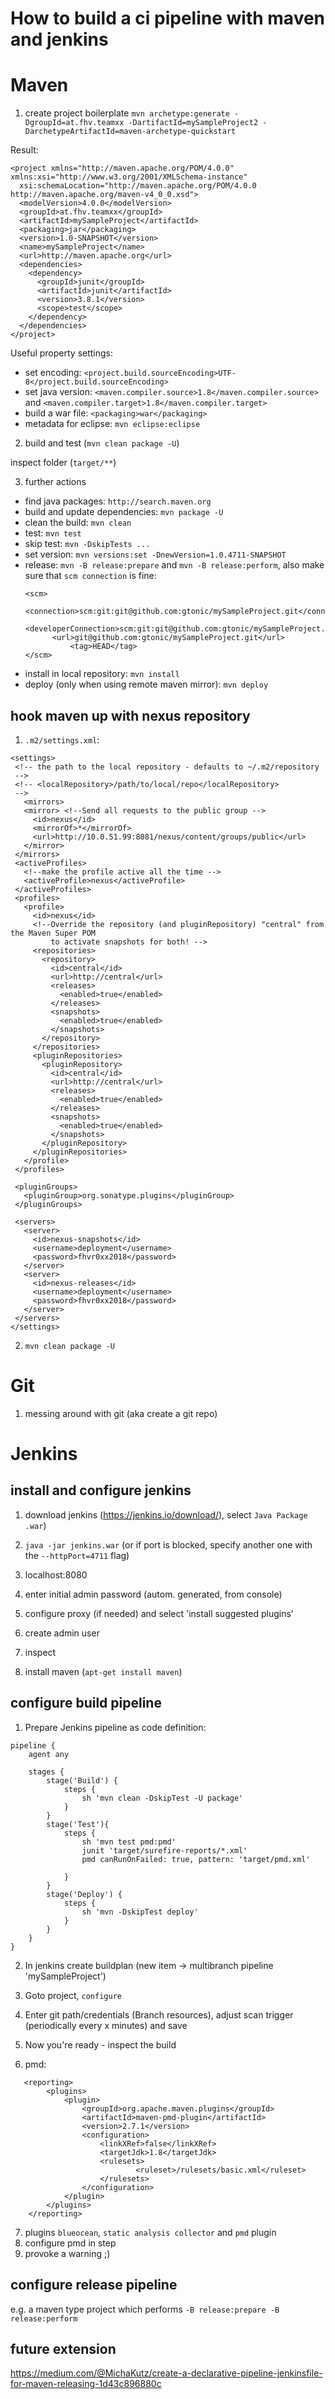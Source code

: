 
# How to build a ci pipeline with maven and jenkins


# Maven

1. create project boilerplate `mvn archetype:generate -DgroupId=at.fhv.teamxx -DartifactId=mySampleProject2 -DarchetypeArtifactId=maven-archetype-quickstart`

Result:
```
<project xmlns="http://maven.apache.org/POM/4.0.0" xmlns:xsi="http://www.w3.org/2001/XMLSchema-instance"
  xsi:schemaLocation="http://maven.apache.org/POM/4.0.0 http://maven.apache.org/maven-v4_0_0.xsd">
  <modelVersion>4.0.0</modelVersion>
  <groupId>at.fhv.teamxx</groupId>
  <artifactId>mySampleProject</artifactId>
  <packaging>jar</packaging>
  <version>1.0-SNAPSHOT</version>
  <name>mySampleProject</name>
  <url>http://maven.apache.org</url>
  <dependencies>
    <dependency>
      <groupId>junit</groupId>
      <artifactId>junit</artifactId>
      <version>3.8.1</version>
      <scope>test</scope>
    </dependency>
  </dependencies>
</project>
```

Useful property settings:
- set encoding: `<project.build.sourceEncoding>UTF-8</project.build.sourceEncoding>`
- set java version: `<maven.compiler.source>1.8</maven.compiler.source>` and `<maven.compiler.target>1.8</maven.compiler.target>`
- build a war file: `<packaging>war</packaging>`
- metadata for eclipse: `mvn eclipse:eclipse`


2. build and test (`mvn clean package -U`)

inspect folder (`target/**`)

3. further actions

- find java packages: `http://search.maven.org`
- build and update dependencies: `mvn package -U`
- clean the build: `mvn clean` 
- test: `mvn test`
- skip test: `mvn -DskipTests ...`
- set version: `mvn versions:set -DnewVersion=1.0.4711-SNAPSHOT`
- release: `mvn -B release:prepare` and `mvn -B release:perform`, also make sure that `scm connection` is fine:
  ```
  <scm>
		<connection>scm:git:git@github.com:gtonic/mySampleProject.git</connection>
		<developerConnection>scm:git:git@github.com:gtonic/mySampleProject.git</developerConnection>
		<url>git@github.com:gtonic/mySampleProject.git</url>
	        <tag>HEAD</tag>
  </scm>
  ```
- install in local repository: `mvn install`
- deploy (only when using remote maven mirror): `mvn deploy`

## hook maven up with nexus repository

 1. `.m2/settings.xml`:
 
 ```
 <settings>
  <!-- the path to the local repository - defaults to ~/.m2/repository
  -->
  <!-- <localRepository>/path/to/local/repo</localRepository>
  -->
    <mirrors>
    <mirror> <!--Send all requests to the public group -->
      <id>nexus</id>
      <mirrorOf>*</mirrorOf>
      <url>http://10.0.51.99:8081/nexus/content/groups/public</url>
    </mirror>
  </mirrors>
  <activeProfiles>
    <!--make the profile active all the time -->
    <activeProfile>nexus</activeProfile>
  </activeProfiles>
  <profiles>
    <profile>
      <id>nexus</id>
      <!--Override the repository (and pluginRepository) "central" from the Maven Super POM
          to activate snapshots for both! -->
      <repositories>
        <repository>
          <id>central</id>
          <url>http://central</url>
          <releases>
            <enabled>true</enabled>
          </releases>
          <snapshots>
            <enabled>true</enabled>
          </snapshots>
        </repository>
      </repositories>
      <pluginRepositories>
        <pluginRepository>
          <id>central</id>
          <url>http://central</url>
          <releases>
            <enabled>true</enabled>
          </releases>
          <snapshots>
            <enabled>true</enabled>
          </snapshots>
        </pluginRepository>
      </pluginRepositories>
    </profile>
  </profiles>

  <pluginGroups>
    <pluginGroup>org.sonatype.plugins</pluginGroup>
  </pluginGroups>

  <servers>
    <server>
      <id>nexus-snapshots</id>
      <username>deployment</username>
      <password>fhvr0xx2018</password>
    </server>
    <server>
      <id>nexus-releases</id>
      <username>deployment</username>
      <password>fhvr0xx2018</password>
    </server>
  </servers>
</settings>
 ```
 
2. `mvn clean package -U`


# Git

1. messing around with git (aka create a git repo)


# Jenkins

## install and configure jenkins

1. download jenkins (https://jenkins.io/download/), select `Java Package .war`)
2. `java -jar jenkins.war` (or if port is blocked, specify another one with the `--httpPort=4711` flag)
3. localhost:8080
4. enter initial admin password (autom. generated, from console)
5. configure proxy (if needed) and select 'install suggested plugins'
6. create admin user

7. inspect
8. install maven (`apt-get install maven`)

## configure build pipeline

1. Prepare Jenkins pipeline as code definition:

```
pipeline {
    agent any 

    stages {
        stage('Build') { 
            steps { 
                sh 'mvn clean -DskipTest -U package' 
            }
        }
        stage('Test'){
            steps {
                sh 'mvn test pmd:pmd'
                junit 'target/surefire-reports/*.xml' 
                pmd canRunOnFailed: true, pattern: 'target/pmd.xml'
                
            }
        }
        stage('Deploy') {
            steps {
                sh 'mvn -DskipTest deploy'
            }
        }
    }
}
```


2. In jenkins create buildplan (new item -> multibranch pipeline 'mySampleProject')
3. Goto project, `configure`
4. Enter git path/credentials (Branch resources), adjust scan trigger (periodically every x minutes) and save
5. Now you're ready - inspect the build

6. pmd: 

``` 
   <reporting>
        <plugins>
            <plugin>
            	<groupId>org.apache.maven.plugins</groupId>
            	<artifactId>maven-pmd-plugin</artifactId>
            	<version>2.7.1</version>
            	<configuration>
                	<linkXRef>false</linkXRef>
                	<targetJdk>1.8</targetJdk>
                	<rulesets>
                    		<ruleset>/rulesets/basic.xml</ruleset>
                	</rulesets>
            	</configuration>
            </plugin>
        </plugins>
    </reporting>
```

7. plugins `blueocean`, `static analysis collector` and `pmd` plugin
8. configure pmd in step
9. provoke a warning ;)

## configure release pipeline

e.g. a maven type project which performs `-B release:prepare -B release:perform`


## future extension

https://medium.com/@MichaKutz/create-a-declarative-pipeline-jenkinsfile-for-maven-releasing-1d43c896880c

